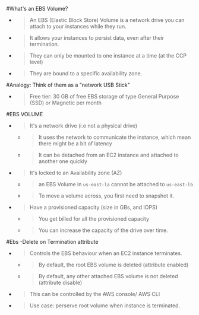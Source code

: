 #What's an EBS Volume?

- > An EBS (Elastic Block Store) Volume is a network drive you can attach to your instances while they run.
- > It allows your instances to persist data, even after their termination.
- > They can only be mounted to one instance at a time (at the CCP level)

- > They are bound to a specific availability zone.

#Analogy: Think of them as a "network USB Stick"

- > Free tier: 30 GB of free EBS storage of type General Purpose (SSD) or Magnetic per month

#EBS VOLUME

- > It's a network drive (i.e not a physical drive)
  - > It uses the network to communicate the instance, which mean there might be a bit of latency
  - > It can be detached from an EC2 instance and attached to another one quickly
- > It's locked to an Availability zone (AZ)
  - > an EBS Volume in `us-east-la` cannot be attached to `us-east-lb`
  - > To move a volume across, you first need to snapshot it.
- > Have a provisioned capacity (size in GBs, and IOPS)
  - > You get billed for all the provisioned capacity
  - > You can increase the capacity of the drive over time.

#Ebs -Delete on Termination attribute

- > Controls the EBS behaviour when an EC2 instance terminates.
  - > By default, the root EBS volume is deleted (attribute enabled)
  - > By default, any other attached EBS volume is not deleted (attribute disable)
- > This can be controlled by the AWS console/ AWS CLI
- > Use case: perserve root volume when instance is terminated.
